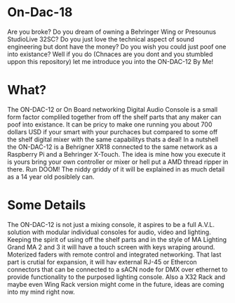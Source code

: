 # On-Dac-18
Are you broke? Do you dream of owning a Behringer Wing or Presounus StudioLive 32SC? 
Do you just love the technical aspect of sound engineering but dont have the money? 
Do you wish you could just poof one into existance? 
Well if you do (Chnaces are you dont and you stumbled uppon this repository) let me introduce you into the ON-DAC-12 By Me!
# What?
The ON-DAC-12 or On Board networking Digital Audio Console is a small form factor compliled together from off the shelf parts that any maker can poof into existance.
It can be pricy to make one running you about 700 dollars USD if your smart with your purchaces but compared to some off the shelf digital mixer with the same capabilitys thats a deal!
In a nutshell the ON-DAC-12 is a Behrigner XR18 connected to the same network as a Raspberry Pi and a Behringer X-Touch.
The idea is mine how you execute it is yours bring your own controller or mixer or hell put a AMD thread ripper in there. Run DOOM! 
The niddy griddy of it will be explained in as much detail as a 14 year old posiblely can.
# Some Details
The ON-DAC-12 is not just a mixing console, it aspires to be a full A.V.L. solution with modular individual consoles for audio, video and lighting. 
Keeping the spirit of using off the shelf parts and in the style of MA Lighting Grand MA 2 and 3 it will have a touch screen with keys wraping around.
Moterized faders with remote control and integrated networking.
That last part is crutial for expansion, it will hav external RJ-45 or Ethercon connectors that can be connected to a sACN node for DMX over ethernet to provide functionality to the purposed lighting console.
Also a X32 Rack and maybe even Wing Rack version might come in the future, ideas are coming into my mind right now.
